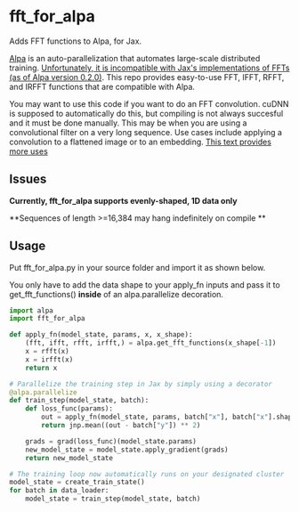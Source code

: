 # fft_for_alpa
Adds FFT functions to Alpa, for Jax.

[Alpa](https://github.com/alpa-projects/alpa) is an auto-parallelization that automates large-scale distributed training. [Unfortunately, it is incompatible with Jax's implementations of FFTs (as of Alpa version 0.2.0)](https://github.com/alpa-projects/alpa/issues/713). This repo provides easy-to-use FFT, IFFT, RFFT, and IRFFT functions that are compatible with Alpa.

You may want to use this code if you want to do an FFT convolution. cuDNN is supposed to automatically do this, but compiling is not always succesful and it must be done manually.
This may be when you are using a convolutional filter on a very long sequence. Use cases include applying a convolution to a flattened image or to an embedding. [This text provides more uses](https://www.analog.com/media/en/technical-documentation/dsp-book/dsp_book_ch18.pdf)

## Issues

**Currently, fft_for_alpa supports evenly-shaped, 1D data only**

**Sequences of length >=16,384 may hang indefinitely on compile **

## Usage
Put fft_for_alpa.py in your source folder and import it as shown below.

You only have to add the data shape to your apply_fn inputs and pass it to get_fft_functions() **inside** of an alpa.parallelize decoration. 


```python
import alpa
import fft_for_alpa

def apply_fn(model_state, params, x, x_shape):
    (fft, ifft, rfft, irfft,) = alpa.get_fft_functions(x_shape[-1])
    x = rfft(x)
    x = irfft(x)
    return x    

# Parallelize the training step in Jax by simply using a decorator
@alpa.parallelize
def train_step(model_state, batch):
    def loss_func(params):
        out = apply_fn(model_state, params, batch["x"], batch["x"].shape) # Add the shape as an argument to the model
        return jnp.mean((out - batch["y"]) ** 2)

    grads = grad(loss_func)(model_state.params)
    new_model_state = model_state.apply_gradient(grads)
    return new_model_state

# The training loop now automatically runs on your designated cluster
model_state = create_train_state()
for batch in data_loader:
    model_state = train_step(model_state, batch)
```

